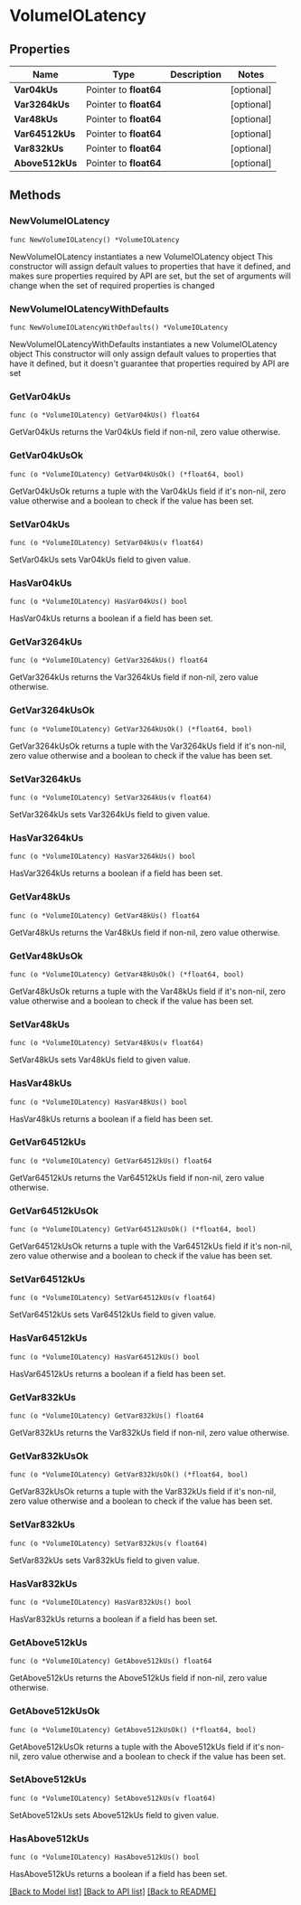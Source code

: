 # VolumeIOLatency

## Properties

Name | Type | Description | Notes
------------ | ------------- | ------------- | -------------
**Var04kUs** | Pointer to **float64** |  | [optional] 
**Var3264kUs** | Pointer to **float64** |  | [optional] 
**Var48kUs** | Pointer to **float64** |  | [optional] 
**Var64512kUs** | Pointer to **float64** |  | [optional] 
**Var832kUs** | Pointer to **float64** |  | [optional] 
**Above512kUs** | Pointer to **float64** |  | [optional] 

## Methods

### NewVolumeIOLatency

`func NewVolumeIOLatency() *VolumeIOLatency`

NewVolumeIOLatency instantiates a new VolumeIOLatency object
This constructor will assign default values to properties that have it defined,
and makes sure properties required by API are set, but the set of arguments
will change when the set of required properties is changed

### NewVolumeIOLatencyWithDefaults

`func NewVolumeIOLatencyWithDefaults() *VolumeIOLatency`

NewVolumeIOLatencyWithDefaults instantiates a new VolumeIOLatency object
This constructor will only assign default values to properties that have it defined,
but it doesn't guarantee that properties required by API are set

### GetVar04kUs

`func (o *VolumeIOLatency) GetVar04kUs() float64`

GetVar04kUs returns the Var04kUs field if non-nil, zero value otherwise.

### GetVar04kUsOk

`func (o *VolumeIOLatency) GetVar04kUsOk() (*float64, bool)`

GetVar04kUsOk returns a tuple with the Var04kUs field if it's non-nil, zero value otherwise
and a boolean to check if the value has been set.

### SetVar04kUs

`func (o *VolumeIOLatency) SetVar04kUs(v float64)`

SetVar04kUs sets Var04kUs field to given value.

### HasVar04kUs

`func (o *VolumeIOLatency) HasVar04kUs() bool`

HasVar04kUs returns a boolean if a field has been set.

### GetVar3264kUs

`func (o *VolumeIOLatency) GetVar3264kUs() float64`

GetVar3264kUs returns the Var3264kUs field if non-nil, zero value otherwise.

### GetVar3264kUsOk

`func (o *VolumeIOLatency) GetVar3264kUsOk() (*float64, bool)`

GetVar3264kUsOk returns a tuple with the Var3264kUs field if it's non-nil, zero value otherwise
and a boolean to check if the value has been set.

### SetVar3264kUs

`func (o *VolumeIOLatency) SetVar3264kUs(v float64)`

SetVar3264kUs sets Var3264kUs field to given value.

### HasVar3264kUs

`func (o *VolumeIOLatency) HasVar3264kUs() bool`

HasVar3264kUs returns a boolean if a field has been set.

### GetVar48kUs

`func (o *VolumeIOLatency) GetVar48kUs() float64`

GetVar48kUs returns the Var48kUs field if non-nil, zero value otherwise.

### GetVar48kUsOk

`func (o *VolumeIOLatency) GetVar48kUsOk() (*float64, bool)`

GetVar48kUsOk returns a tuple with the Var48kUs field if it's non-nil, zero value otherwise
and a boolean to check if the value has been set.

### SetVar48kUs

`func (o *VolumeIOLatency) SetVar48kUs(v float64)`

SetVar48kUs sets Var48kUs field to given value.

### HasVar48kUs

`func (o *VolumeIOLatency) HasVar48kUs() bool`

HasVar48kUs returns a boolean if a field has been set.

### GetVar64512kUs

`func (o *VolumeIOLatency) GetVar64512kUs() float64`

GetVar64512kUs returns the Var64512kUs field if non-nil, zero value otherwise.

### GetVar64512kUsOk

`func (o *VolumeIOLatency) GetVar64512kUsOk() (*float64, bool)`

GetVar64512kUsOk returns a tuple with the Var64512kUs field if it's non-nil, zero value otherwise
and a boolean to check if the value has been set.

### SetVar64512kUs

`func (o *VolumeIOLatency) SetVar64512kUs(v float64)`

SetVar64512kUs sets Var64512kUs field to given value.

### HasVar64512kUs

`func (o *VolumeIOLatency) HasVar64512kUs() bool`

HasVar64512kUs returns a boolean if a field has been set.

### GetVar832kUs

`func (o *VolumeIOLatency) GetVar832kUs() float64`

GetVar832kUs returns the Var832kUs field if non-nil, zero value otherwise.

### GetVar832kUsOk

`func (o *VolumeIOLatency) GetVar832kUsOk() (*float64, bool)`

GetVar832kUsOk returns a tuple with the Var832kUs field if it's non-nil, zero value otherwise
and a boolean to check if the value has been set.

### SetVar832kUs

`func (o *VolumeIOLatency) SetVar832kUs(v float64)`

SetVar832kUs sets Var832kUs field to given value.

### HasVar832kUs

`func (o *VolumeIOLatency) HasVar832kUs() bool`

HasVar832kUs returns a boolean if a field has been set.

### GetAbove512kUs

`func (o *VolumeIOLatency) GetAbove512kUs() float64`

GetAbove512kUs returns the Above512kUs field if non-nil, zero value otherwise.

### GetAbove512kUsOk

`func (o *VolumeIOLatency) GetAbove512kUsOk() (*float64, bool)`

GetAbove512kUsOk returns a tuple with the Above512kUs field if it's non-nil, zero value otherwise
and a boolean to check if the value has been set.

### SetAbove512kUs

`func (o *VolumeIOLatency) SetAbove512kUs(v float64)`

SetAbove512kUs sets Above512kUs field to given value.

### HasAbove512kUs

`func (o *VolumeIOLatency) HasAbove512kUs() bool`

HasAbove512kUs returns a boolean if a field has been set.


[[Back to Model list]](../README.md#documentation-for-models) [[Back to API list]](../README.md#documentation-for-api-endpoints) [[Back to README]](../README.md)


